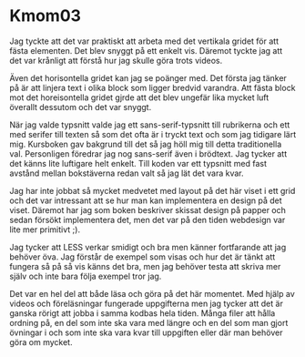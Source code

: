 Kmom03
===============================

Jag tyckte att det var praktiskt att arbeta med det vertikala gridet för att fästa elementen. Det blev snyggt på ett enkelt vis. Däremot tyckte jag att det var krånligt att förstå hur jag skulle göra trots videos.

Även det horisontella gridet kan jag se poänger med. Det första jag tänker på är att linjera text i olika block som ligger bredvid varandra. Att fästa block mot det horeisontella gridet gjrde att det blev ungefär lika mycket luft överallt dessutom och det var snyggt.

När jag valde typsnitt valde jag ett sans-serif-typsnitt till rubrikerna och ett med serifer till texten så som det ofta är i tryckt text och som jag tidigare lärt mig. Kursboken gav bakgrund till det så jag höll mig till detta traditionella val. Personligen föredrar jag nog sans-serif även i brödtext. Jag tycker att det känns lite luftigare helt enkelt. Till koden var ett typsnitt med fast avstånd mellan bokstäverna redan valt så jag lät det vara kvar.

Jag har inte jobbat så mycket medvetet med layout på det här viset i ett grid och det var intressant att se hur man kan implementera en design på det viset. Däremot har jag som boken beskriver skissat design på papper och sedan försökt implementera det, men det var på den tiden webdesign var lite mer primitivt ;).

Jag tycker att LESS verkar smidigt och bra men känner fortfarande att jag behöver öva. Jag förstår de exempel som visas och hur det är tänkt att fungera så på så vis känns det bra, men jag behöver testa att skriva mer själv och inte bara följa exempel tror jag.

Det var en hel del att både läsa och göra på det här momentet. Med hjälp av videos och föreläsningar fungerade uppgifterna men jag tycker att det är ganska rörigt att jobba i samma kodbas hela tiden. Många filer att hålla ordning på, en del som inte ska vara med längre och en del som man gjort övningar i och som inte ska vara kvar till uppgiften eller där man behöver göra om mycket.
